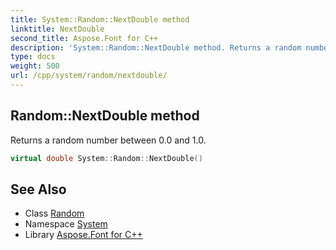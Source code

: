 ```yaml
---
title: System::Random::NextDouble method
linktitle: NextDouble
second_title: Aspose.Font for C++
description: 'System::Random::NextDouble method. Returns a random number between 0.0 and 1.0 in C++.'
type: docs
weight: 500
url: /cpp/system/random/nextdouble/
---
```

## Random::NextDouble method


Returns a random number between 0.0 and 1.0.

```cpp
virtual double System::Random::NextDouble()
```

## See Also

* Class [Random](../)
* Namespace [System](../../)
* Library [Aspose.Font for C++](../../../)

